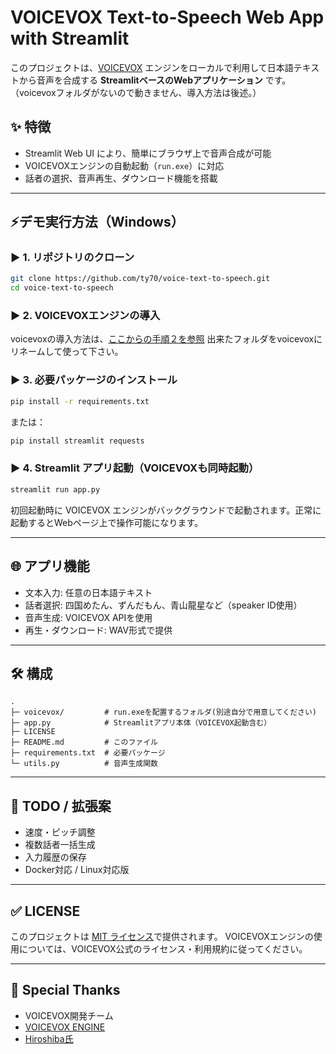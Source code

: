 # VOICEVOX Text-to-Speech Web App with Streamlit

このプロジェクトは、[VOICEVOX](https://voicevox.hiroshiba.jp/) エンジンをローカルで利用して日本語テキストから音声を合成する **StreamlitベースのWebアプリケーション** です。
（voicevoxフォルダがないので動きません、導入方法は後述。）

## ✨ 特徴

* Streamlit Web UI により、簡単にブラウザ上で音声合成が可能
* VOICEVOXエンジンの自動起動（`run.exe`）に対応
* 話者の選択、音声再生、ダウンロード機能を搭載

---

## ⚡デモ実行方法（Windows）

### ▶ 1. リポジトリのクローン

```bash
git clone https://github.com/ty70/voice-text-to-speech.git
cd voice-text-to-speech
```

### ▶ 2. VOICEVOXエンジンの導入

voicevoxの導入方法は、[ここからの手順２を参照](https://github.com/ty70/voicevox-text-to-speech.git)
出来たフォルダをvoicevoxにリネームして使って下さい。

### ▶ 3. 必要パッケージのインストール

```bash
pip install -r requirements.txt
```

または：

```bash
pip install streamlit requests
```

### ▶ 4. Streamlit アプリ起動（VOICEVOXも同時起動）

```bash
streamlit run app.py
```

初回起動時に VOICEVOX エンジンがバックグラウンドで起動されます。正常に起動するとWebページ上で操作可能になります。

---

## 🌐 アプリ機能

* 文本入力: 任意の日本語テキスト
* 話者選択: 四国めたん、ずんだもん、青山龍星など（speaker ID使用）
* 音声生成: VOICEVOX APIを使用
* 再生・ダウンロード: WAV形式で提供

---

## 🛠 構成

```
.
├─ voicevox/         # run.exeを配置するフォルダ(別途自分で用意してください)
├─ app.py            # Streamlitアプリ本体（VOICEVOX起動含む）
├─ LICENSE
├─ README.md         # このファイル
├─ requirements.txt  # 必要パッケージ
└─ utils.py          # 音声生成関数
```
---

## 📅 TODO / 拡張案

* 速度・ピッチ調整
* 複数話者一括生成
* 入力履歴の保存
* Docker対応 / Linux対応版

---

## ✅ LICENSE

このプロジェクトは [MIT ライセンス](./LICENSE)で提供されます。
VOICEVOXエンジンの使用については、VOICEVOX公式のライセンス・利用規約に従ってください。

---

## 🙏 Special Thanks

* VOICEVOX開発チーム
* [VOICEVOX ENGINE](https://github.com/VOICEVOX/voicevox_engine)
* [Hiroshiba氏](https://github.com/hiroshiba)
